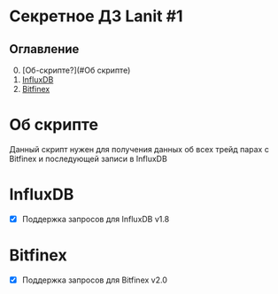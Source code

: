 # Секретное ДЗ Lanit #1
## Оглавление
0. [Об-скрипте?](#Об скрипте)
1. [InfluxDB](#InfluxDB)
2. [Bitfinex](#Bitfinex)

# Об скрипте
Данный скрипт нужен для получения данных об всех трейд парах с Bitfinex и последующей записи в InfluxDB

# InfluxDB
- [X] Поддержка запросов для InfluxDB v1.8
# Bitfinex
- [X] Поддержка запросов для Bitfinex v2.0
